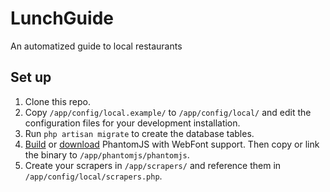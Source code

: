 LunchGuide
==========
An automatized guide to local restaurants


Set up
------
1. Clone this repo.
2. Copy `/app/config/local.example/` to `/app/config/local/` and edit the configuration files for your development installation.
3. Run `php artisan migrate` to create the database tables.
4. [Build](http://squallssck.github.io/blog/2013/03/07/about-how-to-make-phantomjs-support-google-web-fonts/) or [download](http://arunoda.me/blog/phantomjs-webfonts-build.html) PhantomJS with WebFont support. Then copy or link the binary to `/app/phantomjs/phantomjs`.
5. Create your scrapers in `/app/scrapers/` and reference them in `/app/config/local/scrapers.php`.